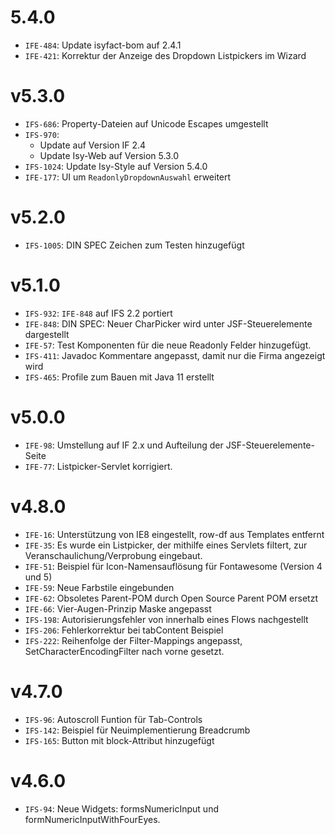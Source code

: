 # 5.4.0
- `IFE-484`: Update isyfact-bom auf 2.4.1 
- `IFE-421`: Korrektur der Anzeige des Dropdown Listpickers im Wizard

# v5.3.0
- `IFS-686`: Property-Dateien auf Unicode Escapes umgestellt
- `IFS-970`:
    - Update auf Version IF 2.4
    - Update Isy-Web auf Version 5.3.0
- `IFS-1024`: Update Isy-Style auf Version 5.4.0
- `IFE-177`: UI um `ReadonlyDropdownAuswahl` erweitert

# v5.2.0
- `IFS-1005`: DIN SPEC Zeichen zum Testen hinzugefügt

# v5.1.0
- `IFS-932`: `IFE-848` auf IFS 2.2 portiert
- `IFE-848`: DIN SPEC: Neuer CharPicker wird unter JSF-Steuerelemente dargestellt
- `IFE-57`: Test Komponenten für die neue Readonly Felder hinzugefügt. 
- `IFS-411`: Javadoc Kommentare angepasst, damit nur die Firma angezeigt wird
- `IFS-465`: Profile zum Bauen mit Java 11 erstellt

# v5.0.0
- `IFE-98`: Umstellung auf IF 2.x und Aufteilung der JSF-Steuerelemente-Seite
- `IFE-77`: Listpicker-Servlet korrigiert.

# v4.8.0
- `IFE-16`: Unterstützung von IE8 eingestellt, row-df aus Templates entfernt
- `IFE-35`: Es wurde ein Listpicker, der mithilfe eines Servlets filtert, zur Veranschaulichung/Verprobung eingebaut.
- `IFE-51`: Beispiel für Icon-Namensauflösung für Fontawesome (Version 4 und 5)
- `IFE-59`: Neue Farbstile eingebunden
- `IFE-62`: Obsoletes Parent-POM durch Open Source Parent POM ersetzt
- `IFE-66`: Vier-Augen-Prinzip Maske angepasst
- `IFS-198`: Autorisierungsfehler von innerhalb eines Flows nachgestellt
- `IFS-206`: Fehlerkorrektur bei tabContent Beispiel
- `IFS-222`: Reihenfolge der Filter-Mappings angepasst, SetCharacterEncodingFilter nach vorne gesetzt.

# v4.7.0
- `IFS-96`: Autoscroll Funtion für Tab-Controls
- `IFS-142`: Beispiel für Neuimplementierung Breadcrumb
- `IFS-165`: Button mit block-Attribut hinzugefügt

# v4.6.0
- `IFS-94`: Neue Widgets: formsNumericInput und formNumericInputWithFourEyes.

